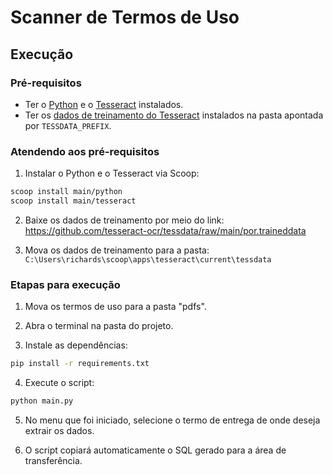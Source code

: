 # Scanner de Termos de Uso

## Execução

### Pré-requisitos

- Ter o [Python](https://www.python.org/downloads) e o [Tesseract](https://github.com/UB-Mannheim/tesseract/wiki) instalados.
- Ter os [dados de treinamento do Tesseract](https://github.com/tesseract-ocr/tessdata/raw/main/por.traineddata)
    instalados na pasta apontada por `TESSDATA_PREFIX`.

### Atendendo aos pré-requisitos

1. Instalar o Python e o Tesseract via Scoop:

```sh
scoop install main/python
scoop install main/tesseract
```

2. Baixe os dados de treinamento por meio do link:
\
<https://github.com/tesseract-ocr/tessdata/raw/main/por.traineddata>

3. Mova os dados de treinamento para a pasta:
\
`C:\Users\richards\scoop\apps\tesseract\current\tessdata`

### Etapas para execução

1. Mova os termos de uso para a pasta "pdfs".

2. Abra o terminal na pasta do projeto.

3. Instale as dependências:

```sh
pip install -r requirements.txt
```

4. Execute o script:

```sh
python main.py
```

5. No menu que foi iniciado, selecione o termo de entrega de onde deseja extrair os dados.

6. O script copiará automaticamente o SQL gerado para a área de transferência.
